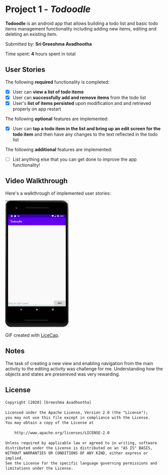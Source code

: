 
# Project 1 - *Todoodle*

**Todoodle** is an android app that allows building a todo list and basic todo items management functionality including adding new items, editing and deleting an existing item.

Submitted by: **Sri Greeshma Avadhootha**

Time spent: **4** hours spent in total

## User Stories

The following **required** functionality is completed:

* [X] User can **view a list of todo items**
* [X] User can **successfully add and remove items** from the todo list
* [X] User's **list of items persisted** upon modification and and retrieved properly on app restart

The following **optional** features are implemented:

* [X] User can **tap a todo item in the list and bring up an edit screen for the todo item** and then have any changes to the text reflected in the todo list

The following **additional** features are implemented:

* [ ] List anything else that you can get done to improve the app functionality!

## Video Walkthrough

Here's a walkthrough of implemented user stories:


<img src='https://github.com/avads1/Todoodle/blob/master/app/src/demo.gif' title='Video Walkthrough' width='200' height='400' alt='Video Walkthrough' />


GIF created with [LiceCap](http://www.cockos.com/licecap/).

## Notes

The task of creating a new view and enabling navigation from the main activity to the editing activity was challenge for me. Understanding how the objects and states are presereved was very rewarding.

## License

    Copyright [2020] [Greeshma Avadhootha]

    Licensed under the Apache License, Version 2.0 (the "License");
    you may not use this file except in compliance with the License.
    You may obtain a copy of the License at

        http://www.apache.org/licenses/LICENSE-2.0

    Unless required by applicable law or agreed to in writing, software
    distributed under the License is distributed on an "AS IS" BASIS,
    WITHOUT WARRANTIES OR CONDITIONS OF ANY KIND, either express or implied.
    See the License for the specific language governing permissions and
    limitations under the License.
